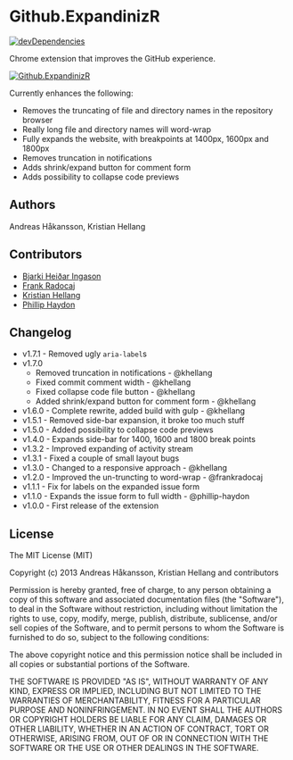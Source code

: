 # Github.ExpandinizR

[![devDependencies](http://img.shields.io/david/dev/thecodejunkie/github.expandinizr.svg?style=flat)](https://david-dm.org/thecodejunkie/github.expandinizr#info=devDependencies)

Chrome extension that improves the GitHub experience.

[![Github.ExpandinizR](https://developer.chrome.com/webstore/images/ChromeWebStore_Badge_v2_340x96.png)](https://chrome.google.com/webstore/detail/cbehdjjcilgnejbpnjhobkiiggkedfib)

Currently enhances the following:

- Removes the truncating of file and directory names in the repository browser
- Really long file and directory names will word-wrap
- Fully expands the website, with breakpoints at 1400px, 1600px and 1800px
- Removes truncation in notifications
- Adds shrink/expand button for comment form
- Adds possibility to collapse code previews

## Authors

Andreas Håkansson, Kristian Hellang

## Contributors

- [Bjarki Heiðar Ingason](https://github.com/bjarki)
- [Frank Radocaj](https://github.com/frankradocaj)
- [Kristian Hellang](https://github.com/khellang)
- [Phillip Haydon](https://github.com/phillip-haydon)
 
## Changelog

- v1.7.1 - Removed ugly `aria-label`s
- v1.7.0
	- Removed truncation in notifications - @khellang
	- Fixed commit comment width - @khellang
	- Fixed collapse code file button - @khellang
	- Added shrink/expand button for comment form - @khellang
- v1.6.0 - Complete rewrite, added build with gulp - @khellang
- v1.5.1 - Removed side-bar expansion, it broke too much stuff
- v1.5.0 - Added possibility to collapse code previews
- v1.4.0 - Expands side-bar for 1400, 1600 and 1800 break points
- v1.3.2 - Improved expanding of activity stream
- v1.3.1 - Fixed a couple of small layout bugs
- v1.3.0 - Changed to a responsive approach - @khellang
- v1.2.0 - Improved the un-truncting to word-wrap - @frankradocaj
- v1.1.1 - Fix for labels on the expanded issue form
- v1.1.0 - Expands the issue form to full width - @phillip-haydon
- v1.0.0 - First release of the extension

## License

The MIT License (MIT)

Copyright (c) 2013 Andreas Håkansson, Kristian Hellang and contributors

Permission is hereby granted, free of charge, to any person obtaining a copy
of this software and associated documentation files (the "Software"), to deal
in the Software without restriction, including without limitation the rights
to use, copy, modify, merge, publish, distribute, sublicense, and/or sell
copies of the Software, and to permit persons to whom the Software is
furnished to do so, subject to the following conditions:

The above copyright notice and this permission notice shall be included in
all copies or substantial portions of the Software.

THE SOFTWARE IS PROVIDED "AS IS", WITHOUT WARRANTY OF ANY KIND, EXPRESS OR
IMPLIED, INCLUDING BUT NOT LIMITED TO THE WARRANTIES OF MERCHANTABILITY,
FITNESS FOR A PARTICULAR PURPOSE AND NONINFRINGEMENT. IN NO EVENT SHALL THE
AUTHORS OR COPYRIGHT HOLDERS BE LIABLE FOR ANY CLAIM, DAMAGES OR OTHER
LIABILITY, WHETHER IN AN ACTION OF CONTRACT, TORT OR OTHERWISE, ARISING FROM,
OUT OF OR IN CONNECTION WITH THE SOFTWARE OR THE USE OR OTHER DEALINGS IN
THE SOFTWARE.
